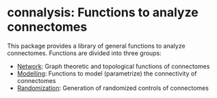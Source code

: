 # connalysis: Functions to analyze connectomes

This package provides a library of general functions to analyze connectomes. Functions are divided into three groups:

* [Network](network.md): Graph theoretic and topological functions of connectomes
* [Modelling](modelling.md): Functions to model (parametrize) the connectivity of connectomes
* [Randomization](randomization.md): Generation of randomized controls of connectomes
